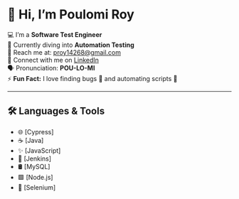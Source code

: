 # 👋 Hi, I’m Poulomi Roy

💻 I’m a **Software Test Engineer**  
🔐 Currently diving into **Automation Testing**  
📧 Reach me at: [proy14268@gmail.com](mailto:proy14268@gmail.com)  
🔗 Connect with me on [LinkedIn](https://www.linkedin.com/in/poulomi-roy-154587196)  
🗣️ Pronunciation: **POU-LO-MI**  
⚡ **Fun Fact:** I love finding bugs 🐞 and automating scripts 🤖

---

## 🛠️ Languages & Tools

- 🌐 [Cypress] 
- ☕ [Java]
- ✨ [JavaScript]
- 🔧 [Jenkins] 
- 🛢️ [MySQL]  
- 🟩 [Node.js]
- 🧪 [Selenium]

